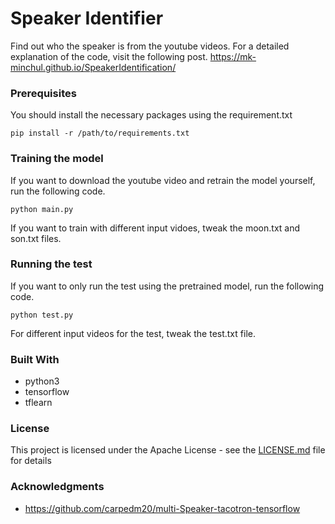 # Speaker Identifier
Find out who the speaker is from the youtube videos. For a detailed explanation of the code, visit the following post. https://mk-minchul.github.io/SpeakerIdentification/

### Prerequisites

You should install the necessary packages using the requirement.txt 

```
pip install -r /path/to/requirements.txt
```

### Training the model

If you want to download the youtube video and retrain the model yourself, run the following code. 
```
python main.py 
```
If you want to train with different input vidoes, tweak the moon.txt and son.txt files. 

### Running the test

If you want to only run the test using the pretrained model, run the following code. 

```
python test.py
```

For different input videos for the test, tweak the test.txt file. 

### Built With

* python3
* tensorflow
* tflearn

### License

This project is licensed under the Apache License - see the [LICENSE.md](LICENSE.md) file for details

### Acknowledgments

* https://github.com/carpedm20/multi-Speaker-tacotron-tensorflow
